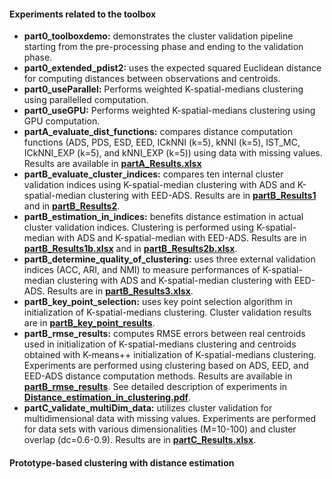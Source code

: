 #### Experiments related to the toolbox ####

- **part0_toolboxdemo:** demonstrates the cluster validation pipeline starting from the pre-processing phase and ending to the validation phase.
- **part0_extended_pdist2:** uses the expected squared Euclidean distance for computing distances between observations and centroids.
- **part0_useParallel:** Performs weighted K-spatial-medians clustering using parallelled computation. 
- **part0_useGPU:** Performs weighted K-spatial-medians clustering using GPU computation. 
- **partA_evaluate_dist_functions:** compares distance computation functions (ADS, PDS, ESD, EED, ICkNNI (k=5), kNNI (k=5), IST_MC, ICkNNI_EXP (k=5), and kNNI_EXP (k=5)) using data with missing values. Results are available in [**partA_Results.xlsx**](partA_Results.xlsx) 
- **partB_evaluate_cluster_indices:** compares ten internal cluster validation indices using K-spatial-median clustering with ADS and K-spatial-median clustering with EED-ADS. Results are in [**partB_Results1**](partB_Results1/) and in [**partB_Results2**](partB_Results2/).
- **partB_estimation_in_indices:** benefits distance estimation in actual cluster validation indices. Clustering is performed using K-spatial-median with ADS and K-spatial-median with EED-ADS. Results are in [**partB_Results1b.xlsx**](partB_Results1b.xlsx) and in [**partB_Results2b.xlsx**](partB_Results2b.xlsx).  
- **partB_determine_quality_of_clustering:** uses three external validation indices (ACC, ARI, and NMI) to measure performances of K-spatial-median clustering with ADS and K-spatial-median clustering with EED-ADS. Results are in [**partB_Results3.xlsx**](partB_Results3.xlsx).        
- **partB_key_point_selection:** uses key point selection algorithm in initialization of K-spatial-medians clustering. Cluster validation results are in [**partB_key_point_results**](partB_key_point_results/).
- **partB_rmse_results:** computes RMSE errors between real centroids used in initialization of K-spatial-medians clustering and centroids obtained with K-means++ initialization of K-spatial-medians clustering. Experiments are performed using clustering based on ADS, EED, and EED-ADS distance computation methods. Results are available in [**partB_rmse_results**](partB_rmse_results/). See detailed description of experiments in [**Distance_estimation_in_clustering.pdf**](Distance_estimation_in_clustering.pdf).       
- **partC_validate_multiDim_data:** utilizes cluster validation for multidimensional data with missing values. Experiments are performed for data sets with various dimensionalities (M=10-100) and cluster overlap (dc=0.6-0.9). Results are in [**partC_Results.xlsx**](partC_Results.xlsx).  

#### Prototype-based clustering with distance estimation ####

